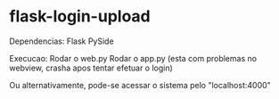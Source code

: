 # flask-login-upload

Dependencias:
Flask
PySide

Execucao:
Rodar o web.py
Rodar o app.py (esta com problemas no webview, crasha apos tentar efetuar o login)

Ou alternativamente, pode-se acessar o sistema pelo "localhost:4000"
